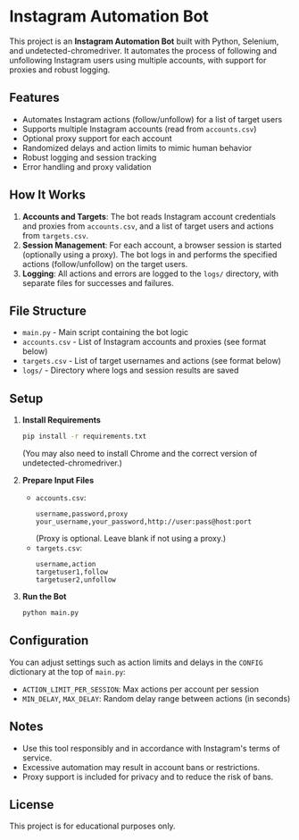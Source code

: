 # Instagram Automation Bot

This project is an **Instagram Automation Bot** built with Python, Selenium, and undetected-chromedriver. It automates the process of following and unfollowing Instagram users using multiple accounts, with support for proxies and robust logging.

## Features
- Automates Instagram actions (follow/unfollow) for a list of target users
- Supports multiple Instagram accounts (read from `accounts.csv`)
- Optional proxy support for each account
- Randomized delays and action limits to mimic human behavior
- Robust logging and session tracking
- Error handling and proxy validation

## How It Works
1. **Accounts and Targets**: The bot reads Instagram account credentials and proxies from `accounts.csv`, and a list of target users and actions from `targets.csv`.
2. **Session Management**: For each account, a browser session is started (optionally using a proxy). The bot logs in and performs the specified actions (follow/unfollow) on the target users.
3. **Logging**: All actions and errors are logged to the `logs/` directory, with separate files for successes and failures.

## File Structure
- `main.py` - Main script containing the bot logic
- `accounts.csv` - List of Instagram accounts and proxies (see format below)
- `targets.csv` - List of target usernames and actions (see format below)
- `logs/` - Directory where logs and session results are saved

## Setup
1. **Install Requirements**
   ```bash
   pip install -r requirements.txt
   ```
   (You may also need to install Chrome and the correct version of undetected-chromedriver.)

2. **Prepare Input Files**
   - `accounts.csv`:
     ```csv
     username,password,proxy
     your_username,your_password,http://user:pass@host:port
     ```
     (Proxy is optional. Leave blank if not using a proxy.)
   - `targets.csv`:
     ```csv
     username,action
     targetuser1,follow
     targetuser2,unfollow
     ```

3. **Run the Bot**
   ```bash
   python main.py
   ```

## Configuration
You can adjust settings such as action limits and delays in the `CONFIG` dictionary at the top of `main.py`:
- `ACTION_LIMIT_PER_SESSION`: Max actions per account per session
- `MIN_DELAY`, `MAX_DELAY`: Random delay range between actions (in seconds)

## Notes
- Use this tool responsibly and in accordance with Instagram's terms of service.
- Excessive automation may result in account bans or restrictions.
- Proxy support is included for privacy and to reduce the risk of bans.

## License
This project is for educational purposes only. 